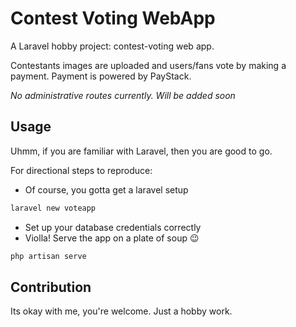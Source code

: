 # Contest Voting WebApp

A Laravel hobby project: contest-voting web app.

Contestants images are uploaded and users/fans vote by making a payment. Payment is powered by PayStack.

_No administrative routes currently. Will be added soon_

## Usage

Uhmm, if you are familiar with Laravel, then you are good to go.

For directional steps to reproduce:
- Of course, you gotta get a laravel setup
```bash
laravel new voteapp
```
- Set up your database credentials correctly
- Violla! Serve the app on a plate of soup 😉 
```bash
php artisan serve
```

## Contribution
Its okay with me, you're welcome. Just a hobby work.